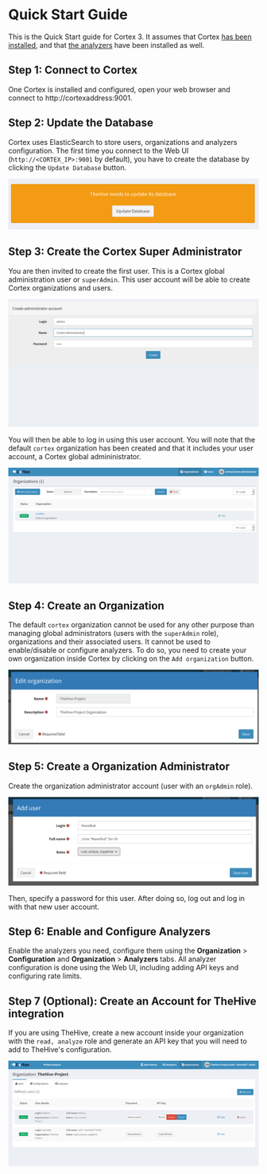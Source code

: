 # Quick Start Guide
This is the Quick Start guide for Cortex 3. It assumes that Cortex [has been installed](../installation-and-configuration/step-by-step-guide.md), and that [the analyzers](../installation-and-configuration/analyzers-responders.md) have been installed as well.

## Step 1: Connect to Cortex
One Cortex is installed and configured, open your web browser and connect to http://cortexaddress:9001. 

## Step 2: Update the Database
Cortex uses ElasticSearch to store users, organizations and analyzers configuration. The first time you connect to the Web UI (`http://<CORTEX_IP>:9001` by default), you have to create the database by clicking the `Update Database` button.

![Update Database](images/update.png)

## Step 3: Create the Cortex Super Administrator
You are then invited to create the first user. This is a Cortex global administration user or `superAdmin`. This user account will be able to create Cortex organizations and users.

![Cortex administrator](images/cortex_admin.png)

You will then be able to log in using this user account. You will note that the default `cortex` organization has been created and that it includes your user account, a Cortex global admininistrator.

![Cortex administrator Account](images/cortex_admin_login.png)

## Step 4: Create an Organization

The default `cortex` organization cannot be used for any other purpose than managing global administrators (users with the `superAdmin` role), organizations and their associated users. It cannot be used to enable/disable or configure analyzers. To do so, you need to create your own organization inside Cortex by clicking on the `Add organization`  button.

![Add Organization](images/new_org.png)

## Step 5: Create a Organization Administrator

Create the organization administrator account (user with an `orgAdmin` role).

![Add user](images/new_user.png)

Then, specify a password for this user. After doing so,  log out and log in with that new user account.

## Step 6: Enable and Configure Analyzers
Enable the analyzers you need, configure them using the **Organization** > **Configuration** and **Organization** > **Analyzers** tabs. All analyzer configuration is done using the Web UI, including adding API keys and configuring rate limits.

## Step 7 (Optional): Create an Account for TheHive integration

If you are using TheHive, create a new account inside your organization with the `read, analyze` role and generate an API key that you will need to add to TheHive's configuration.

![Read/Analyze user](images/thehive_account.png)
